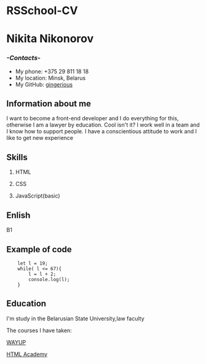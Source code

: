 # RSSchool-CV


# Nikita Nikonorov

### *-Contacts-*
- My phone: +375 29 811 18 18
- My location: Minsk, Belarus
- My GitHub: [gingerious](https://github.com/gingerious)


 ## Information about me
 
I want to become a front-end developer and I do everything for this, otherwise I am a lawyer by education. Cool isn't it? I work well in a team and I know how to support people. I have a conscientious attitude to work and I like to get new experience
## Skills


1. HTML

2. CSS

3. JavaScript(basic)

## Enlish
B1

## Example of code
```
    let l = 19;
    while( l <= 67){
        l = l + 2;
        console.log(l);
    }
```

## Education
I'm study in the Belarusian State University,law faculty

The courses I have taken:

[WAYUP](https://wayup.in/ru/library)

[HTML Academy](https://htmlacademy.ru/study)
 
 
 
